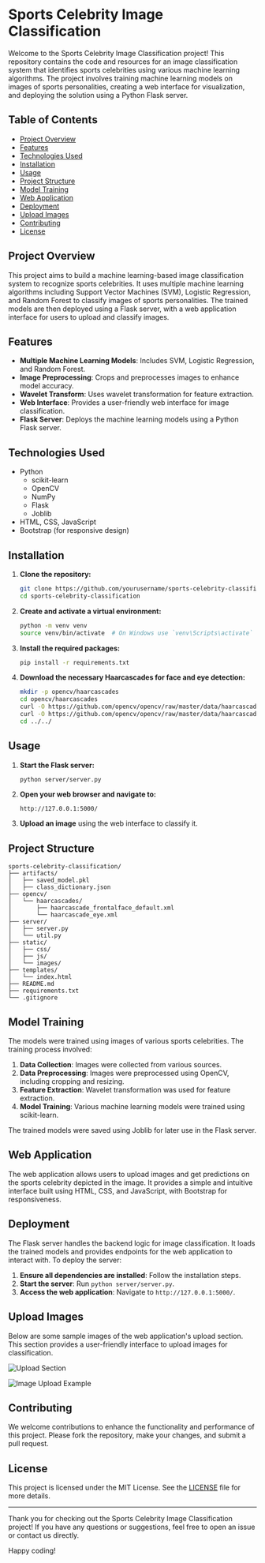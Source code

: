 # Sports Celebrity Image Classification

Welcome to the Sports Celebrity Image Classification project! This repository contains the code and resources for an image classification system that identifies sports celebrities using various machine learning algorithms. The project involves training machine learning models on images of sports personalities, creating a web interface for visualization, and deploying the solution using a Python Flask server.

## Table of Contents

- [Project Overview](#project-overview)
- [Features](#features)
- [Technologies Used](#technologies-used)
- [Installation](#installation)
- [Usage](#usage)
- [Project Structure](#project-structure)
- [Model Training](#model-training)
- [Web Application](#web-application)
- [Deployment](#deployment)
- [Upload Images](#upload-images)
- [Contributing](#contributing)
- [License](#license)

## Project Overview

This project aims to build a machine learning-based image classification system to recognize sports celebrities. It uses multiple machine learning algorithms including Support Vector Machines (SVM), Logistic Regression, and Random Forest to classify images of sports personalities. The trained models are then deployed using a Flask server, with a web application interface for users to upload and classify images.

## Features

- **Multiple Machine Learning Models**: Includes SVM, Logistic Regression, and Random Forest.
- **Image Preprocessing**: Crops and preprocesses images to enhance model accuracy.
- **Wavelet Transform**: Uses wavelet transformation for feature extraction.
- **Web Interface**: Provides a user-friendly web interface for image classification.
- **Flask Server**: Deploys the machine learning models using a Python Flask server.

## Technologies Used

- Python
  - scikit-learn
  - OpenCV
  - NumPy
  - Flask
  - Joblib
- HTML, CSS, JavaScript
- Bootstrap (for responsive design)

## Installation

1. **Clone the repository:**

   ```bash
   git clone https://github.com/yourusername/sports-celebrity-classification.git
   cd sports-celebrity-classification
   ```

2. **Create and activate a virtual environment:**

   ```bash
   python -m venv venv
   source venv/bin/activate  # On Windows use `venv\Scripts\activate`
   ```

3. **Install the required packages:**

   ```bash
   pip install -r requirements.txt
   ```

4. **Download the necessary Haarcascades for face and eye detection:**

   ```bash
   mkdir -p opencv/haarcascades
   cd opencv/haarcascades
   curl -O https://github.com/opencv/opencv/raw/master/data/haarcascades/haarcascade_frontalface_default.xml
   curl -O https://github.com/opencv/opencv/raw/master/data/haarcascades/haarcascade_eye.xml
   cd ../../
   ```

## Usage

1. **Start the Flask server:**

   ```bash
   python server/server.py
   ```

2. **Open your web browser and navigate to:**

   ```
   http://127.0.0.1:5000/
   ```

3. **Upload an image** using the web interface to classify it.

## Project Structure

```
sports-celebrity-classification/
├── artifacts/
│   ├── saved_model.pkl
│   ├── class_dictionary.json
├── opencv/
│   └── haarcascades/
│       ├── haarcascade_frontalface_default.xml
│       └── haarcascade_eye.xml
├── server/
│   ├── server.py
│   └── util.py
├── static/
│   ├── css/
│   ├── js/
│   └── images/
├── templates/
│   └── index.html
├── README.md
├── requirements.txt
└── .gitignore
```

## Model Training

The models were trained using images of various sports celebrities. The training process involved:

1. **Data Collection**: Images were collected from various sources.
2. **Data Preprocessing**: Images were preprocessed using OpenCV, including cropping and resizing.
3. **Feature Extraction**: Wavelet transformation was used for feature extraction.
4. **Model Training**: Various machine learning models were trained using scikit-learn.

The trained models were saved using Joblib for later use in the Flask server.

## Web Application

The web application allows users to upload images and get predictions on the sports celebrity depicted in the image. It provides a simple and intuitive interface built using HTML, CSS, and JavaScript, with Bootstrap for responsiveness.

## Deployment

The Flask server handles the backend logic for image classification. It loads the trained models and provides endpoints for the web application to interact with. To deploy the server:

1. **Ensure all dependencies are installed**: Follow the installation steps.
2. **Start the server**: Run `python server/server.py`.
3. **Access the web application**: Navigate to `http://127.0.0.1:5000/`.

## Upload Images

Below are some sample images of the web application's upload section. This section provides a user-friendly interface to upload images for classification.

![Upload Section](static/images/upload_section.png)

![Image Upload Example](static/images/image_upload_example.png)

## Contributing

We welcome contributions to enhance the functionality and performance of this project. Please fork the repository, make your changes, and submit a pull request.

## License

This project is licensed under the MIT License. See the [LICENSE](LICENSE) file for more details.

---

Thank you for checking out the Sports Celebrity Image Classification project! If you have any questions or suggestions, feel free to open an issue or contact us directly.

Happy coding!
